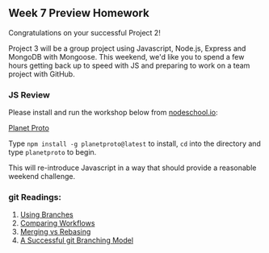## Week 7 Preview Homework

Congratulations on your successful Project 2!

Project 3 will be a group project using Javascript, Node.js, Express and MongoDB with Mongoose. This weekend, we'd like you to spend a few hours getting back up to speed with JS and preparing to work on a team project with GitHub.

### JS Review

Please install and run the workshop below from [nodeschool.io](http://nodeschool.io):

[Planet Proto](https://github.com/sporto/planetproto) 

Type `npm install -g planetproto@latest` to install, `cd` into the directory and type `planetproto` to begin.

This will re-introduce Javascript in a way that should provide a reasonable weekend challenge.

### git Readings:

1. [Using Branches](https://www.atlassian.com/git/tutorials/using-branches/)
1. [Comparing Workflows](https://www.atlassian.com/git/tutorials/comparing-workflows/)
1. [Merging vs Rebasing](https://www.atlassian.com/git/tutorials/merging-vs-rebasing/)
1. [A Successful git Branching Model](http://nvie.com/posts/a-successful-git-branching-model/)